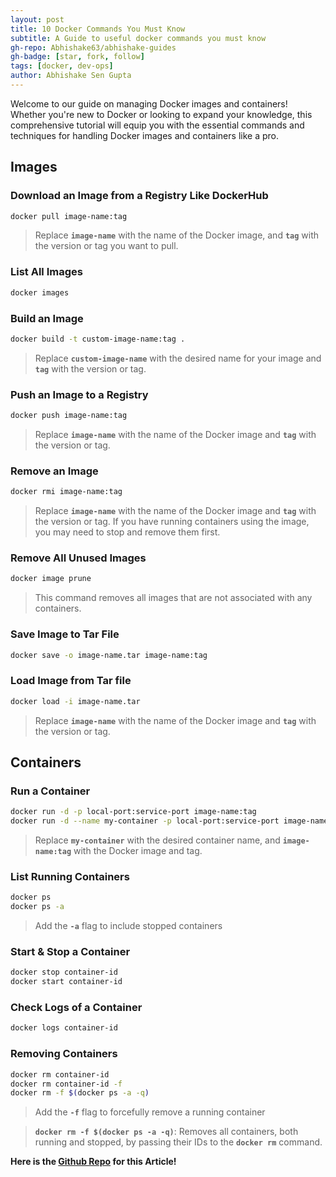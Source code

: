 ```yaml
---
layout: post
title: 10 Docker Commands You Must Know
subtitle: A Guide to useful docker commands you must know
gh-repo: Abhishake63/abhishake-guides
gh-badge: [star, fork, follow]
tags: [docker, dev-ops]
author: Abhishake Sen Gupta
---
```


 Welcome to our guide on managing Docker images and containers! Whether you're new to Docker or looking to expand your knowledge, this comprehensive tutorial will equip you with the essential commands and techniques for handling Docker images and containers like a pro.

## Images

### Download an Image from a Registry Like DockerHub

```bash
docker pull image-name:tag
```

> Replace **`image-name`** with the name of the Docker image, and **`tag`** with the version or tag you want to pull.
>

### List All Images

```bash
docker images
```

### **Build an Image**

```bash
docker build -t custom-image-name:tag .
```

> Replace **`custom-image-name`** with the desired name for your image and **`tag`** with the version or tag.
>

### **Push an Image to a Registry**

```bash
docker push image-name:tag
```

> Replace **`image-name`** with the name of the Docker image and **`tag`** with the version or tag.
>

### **Remove an Image**

```bash
docker rmi image-name:tag
```

> Replace **`image-name`** with the name of the Docker image and **`tag`** with the version or tag. If you have running containers using the image, you may need to stop and remove them first.
>

### **Remove All Unused Images**

```bash
docker image prune
```

> This command removes all images that are not associated with any containers.
>

### Save Image to Tar File

```bash
docker save -o image-name.tar image-name:tag
```

### Load Image from Tar file

```bash
docker load -i image-name.tar
```

> Replace **`image-name`** with the name of the Docker image and **`tag`** with the version or tag.
>

## Containers

### **Run a Container**

```bash
docker run -d -p local-port:service-port image-name:tag
docker run -d --name my-container -p local-port:service-port image-name:tag
```

> Replace **`my-container`** with the desired container name, and **`image-name:tag`** with the Docker image and tag.
>

### **List Running Containers**

```bash
docker ps
docker ps -a
```

> Add the **`-a`** flag to include stopped containers
>

### **Start & Stop a Container**

```bash
docker stop container-id
docker start container-id
```

### Check Logs of a Container

```bash
docker logs container-id
```

### Removing Containers

```bash
docker rm container-id
docker rm container-id -f
docker rm -f $(docker ps -a -q)
```

> Add the **`-f`** flag to forcefully remove a running container

>**`docker rm -f $(docker ps -a -q)`**: Removes all containers, both running and stopped, by passing their IDs to the **`docker rm`** command.
>

**Here is the [Github Repo](https://github.com/Abhishake63/abhishake-guides) for this Article!**